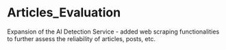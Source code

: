 # Articles_Evaluation
Expansion of the AI Detection Service - added web scraping functionalities to further assess the reliability of articles, posts, etc.
